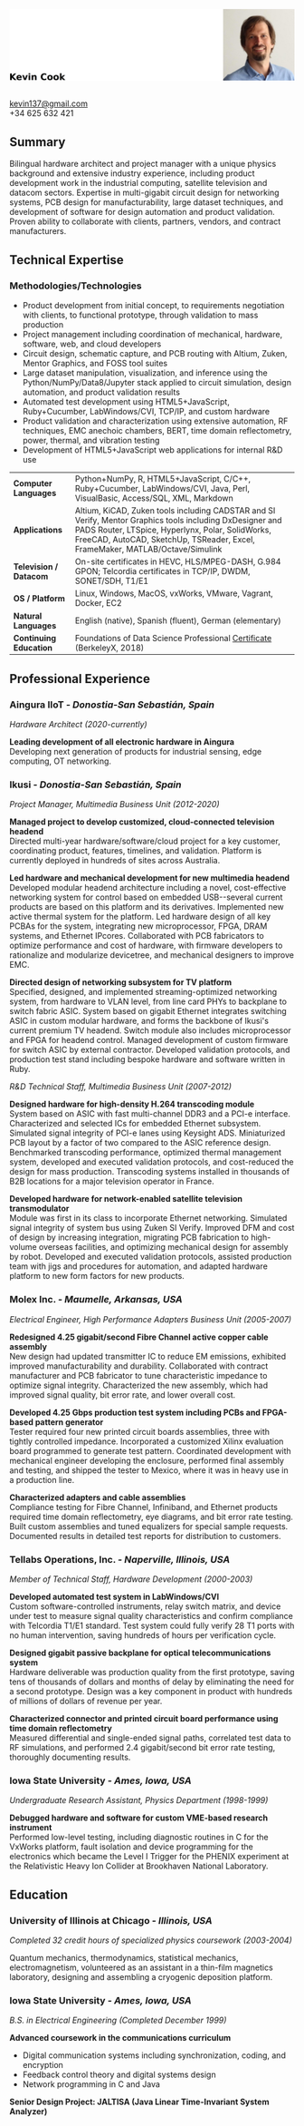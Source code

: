 ![Kevin_Cook](/__headshot.jpeg)
## 
kevin137@gmail.com  
+34 625 632 421  


## Summary

Bilingual hardware architect and project manager with a unique physics background and extensive industry experience, including product development work in the industrial computing, satellite television and datacom sectors. Expertise in multi-gigabit circuit design for networking systems, PCB design for manufacturability, large dataset techniques, and development of software for design automation and product validation. Proven ability to collaborate with clients, partners, vendors, and contract manufacturers.


## Technical Expertise
### Methodologies/Technologies
-  Product development from initial concept, to requirements negotiation with clients, to functional prototype, through validation to mass production
-  Project management including coordination of mechanical, hardware, software, web, and cloud developers
-  Circuit design, schematic capture, and PCB routing with Altium, Zuken, Mentor Graphics, and FOSS tool suites
- Large dataset manipulation, visualization, and inference using the Python/NumPy/Data8/Jupyter stack applied to circuit simulation, design automation, and product validation results
- Automated test development using HTML5+JavaScript, Ruby+Cucumber, LabWindows/CVI, TCP/IP, and custom hardware
- Product validation and characterization using extensive automation, RF techniques, EMC anechoic chambers, BERT, time domain reflectometry, power, thermal, and vibration testing
- Development of HTML5+JavaScript web applications for internal R&D use 

|     |     |
| :-- | :-- |
|**Computer Languages**    | Python+NumPy, R, HTML5+JavaScript, C/C++, Ruby+Cucumber, LabWindows/CVI, Java, Perl, VisualBasic, Access/SQL, XML, Markdown  |
| **Applications**         | Altium, KiCAD, Zuken tools including CADSTAR and SI Verify, Mentor Graphics tools including DxDesigner and PADS Router, LTSpice, Hyperlynx, Polar, SolidWorks, FreeCAD, AutoCAD, SketchUp, TSReader, Excel, FrameMaker, MATLAB/Octave/Simulink     |
| **Television / Datacom** | On-site certificates in HEVC, HLS/MPEG-DASH, G.984 GPON; Telcordia certificates in TCP/IP, DWDM, SONET/SDH, T1/E1     |
| **OS / Platform**        | Linux, Windows, MacOS, vxWorks, VMware, Vagrant, Docker, EC2 |
| **Natural Languages**    | English (native), Spanish (fluent), German (elementary)           |
| **Continuing Education** | Foundations of Data Science Professional [Certificate](https://credentials.edx.org/credentials/51fa11b8cf2541e39a7abea490b152e6/ "Link to certificate at edX") (BerkeleyX, 2018) |


## Professional Experience

### Aingura IIoT  *- Donostia-San Sebastián, Spain*  

*Hardware Architect (2020-currently)*

**Leading development of all electronic hardware in Aingura**  
Developing next generation of products for industrial sensing, edge computing, OT networking. 

### Ikusi  *- Donostia-San Sebastián, Spain*  

*Project Manager, Multimedia Business Unit (2012-2020)*

**Managed project to develop customized, cloud-connected television headend**  
Directed multi-year hardware/software/cloud project for a key customer, coordinating product, features, timelines, and validation. Platform is currently deployed in hundreds of sites across Australia. 

**Led hardware and mechanical development for new multimedia headend**  
Developed modular headend architecture including a novel, cost-effective networking system for control based on embedded USB--several current products are based on this platform and its derivatives. Implemented new active thermal system for the platform. Led hardware design of all key PCBAs for the system, integrating new microprocessor, FPGA, DRAM systems, and Ethernet IPcores. Collaborated with PCB fabricators to optimize performance and cost of hardware, with firmware developers to rationalize and modularize devicetree, and mechanical designers to improve EMC.

**Directed design of networking subsystem for TV platform**  
Specified, designed, and implemented streaming-optimized networking system, from hardware to VLAN level, from line card PHYs to backplane to switch fabric ASIC. System based on gigabit Ethernet integrates switching ASIC in custom modular hardware, and forms the backbone of Ikusi's current premium TV headend. Switch module also includes microprocessor and FPGA for headend control. Managed development of custom firmware for switch ASIC by external contractor. Developed validation protocols, and production test stand including bespoke hardware and software written in Ruby.

*R&D Technical Staff, Multimedia Business Unit (2007-2012)*

**Designed hardware for high-density H.264 transcoding module**  
System based on ASIC with fast multi-channel DDR3 and a PCI-e interface. Characterized and selected ICs for embedded Ethernet subsystem. Simulated signal integrity of PCI-e lanes using Keysight ADS. Miniaturized PCB layout by a factor of two compared to the ASIC reference design. Benchmarked transcoding performance, optimized thermal management system, developed and executed validation protocols, and cost-reduced the design for mass production. Transcoding systems installed in thousands of B2B locations for a major television operator in France.

**Developed hardware for network-enabled satellite television transmodulator**  
Module was first in its class to incorporate Ethernet networking. Simulated signal integrity of system bus using Zuken SI Verify. Improved DFM and cost of design by increasing integration, migrating PCB fabrication to high-volume overseas facilities, and optimizing mechanical design for assembly by robot. Developed and executed validation protocols, assisted production team with jigs and procedures for automation, and adapted hardware platform to new form factors for new products.

### Molex Inc.  *- Maumelle, Arkansas, USA*
*Electrical Engineer, High Performance Adapters Business Unit (2005-2007)*

**Redesigned 4.25 gigabit/second Fibre Channel active copper cable assembly**  
New design had updated transmitter IC to reduce EM emissions, exhibited improved manufacturability and durability. Collaborated with contract manufacturer and PCB fabricator to tune characteristic impedance to optimize signal integrity. Characterized the new assembly, which had improved signal quality, bit error rate, and lower overall cost.

**Developed 4.25 Gbps production test system including PCBs and FPGA-based pattern generator**  
Tester required four new printed circuit boards assemblies, three with tightly controlled impedance. Incorporated a customized Xilinx evaluation board programmed to generate test pattern. Coordinated development with mechanical engineer developing the enclosure, performed final assembly and testing, and shipped the tester to Mexico, where it was in heavy use in a production line.

**Characterized adapters and cable assemblies**  
Compliance testing for Fibre Channel, Infiniband, and Ethernet products required time domain reflectometry, eye diagrams, and bit error rate testing. Built custom assemblies and tuned equalizers for special sample requests. Documented results in detailed test reports for distribution to customers.

### Tellabs Operations, Inc.  *- Naperville, Illinois, USA*  
*Member of Technical Staff, Hardware Development  (2000-2003)*

**Developed automated test system in LabWindows/CVI**  
Custom software-controlled instruments, relay switch matrix, and device under test to measure signal quality characteristics and confirm compliance with Telcordia T1/E1 standard. Test system could fully verify 28 T1 ports with no human intervention, saving hundreds of hours per verification cycle.

**Designed gigabit passive backplane for optical telecommunications system**  
Hardware deliverable was production quality from the first prototype, saving tens of thousands of dollars and months of delay by eliminating the need for a second prototype. Design was a key component in product with hundreds of millions of dollars of revenue per year.

**Characterized connector and printed circuit board performance using time domain reflectometry**  
Measured differential and single-ended signal paths, correlated test data to RF simulations, and performed 2.4 gigabit/second bit error rate testing, thoroughly documenting results.

### Iowa State University  *- Ames, Iowa, USA*  
*Undergraduate Research Assistant, Physics Department  (1998-1999)*

**Debugged hardware and software for custom VME-based research instrument**  
Performed low-level testing, including diagnostic routines in C for the VxWorks platform, fault isolation and device programming for the electronics which became the Level I Trigger for the PHENIX experiment at the Relativistic Heavy Ion Collider at Brookhaven National Laboratory.


## Education

### University of Illinois at Chicago  *- Illinois, USA*  
*Completed 32 credit hours of specialized physics coursework (2003-2004)*

Quantum mechanics, thermodynamics, statistical mechanics, electromagnetism, volunteered as an assistant in a thin-film magnetics laboratory, designing and assembling a cryogenic deposition platform.
 
### Iowa State University  *- Ames, Iowa, USA*  
*B.S. in Electrical Engineering (Completed December 1999)*

**Advanced coursework in the communications curriculum**  
- Digital communication systems including synchronization, coding, and encryption
- Feedback control theory and digital systems design
- Network programming in C and Java

**Senior Design Project: JALTISA (Java Linear Time-Invariant System Analyzer)**
